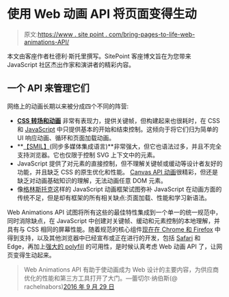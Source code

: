 # 使用 Web 动画 API 将页面变得生动

> 原文:[https://www . site point . com/bring-pages-to-life-web-animations-API/](https://www.sitepoint.com/bringing-pages-to-life-web-animations-api/)

本文由客座作者杜德利·斯托里撰写。SitePoint 客座博文旨在为您带来 JavaScript 社区杰出作家和演讲者的精彩内容。

## 一个 API 来管理它们

网络上的动画长期以来被分成四个不同的阵营:

*   **[CSS 转场和动画](http://thenewcode.com/806/Web-Developer-Reading-List-CSS-Transforms-and-Animation#animation)** 非常有表现力，提供关键帧，但构建起来也很耗时，在 CSS 和 [JavaScript](https://www.sitepoint.com/css3-animation-javascript-event-handlers/) 中只提供基本的开始和结束控制。这倾向于将它们归为简单的 UI 响应动画、循环和页面加载动画。
*   **[【SMIL】](https://www.w3.org/TR/REC-smil/)(同步多媒体集成语言)**非常强大，但它也语法过多，并且不完全支持浏览器。它也仅限于控制 SVG 上下文中的元素。
*   JavaScript 提供了对元素的直接控制，但不理解关键帧或缓动等设计者友好的功能，并且缺乏 CSS 的原生优化和性能。 [Canvas API 动画](https://developer.mozilla.org/en-US/docs/Web/API/Canvas_API/Tutorial/Basic_animations)很精彩，但还是缺乏对动画基础知识的理解，无法动画任意 DOM 元素。
*   像[格林斯托克](https://greensock.com/)这样的 JavaScript 动画框架试图弥补 JavaScript 在动画方面的传统不足，但是却有框架的所有相关缺点:页面加载、性能和学习新语法。

Web Animations API 试图将所有这些的最佳特性集成到一个单一的统一规范中，同时消除缺点，在 JavaScript 中创建对关键帧、缓动和元素控制的本地理解，并具有与 CSS 相同的屏幕性能。随着规范的核心组件[现在在 Chrome 和 Firefox](http://caniuse.com/#feat=web-animation) 中得到支持，以及其他浏览器中已经宣布或正在进行的开发，包括 [Safari](https://webkit.org/status/#specification-web-animations) 和 Edge，再加上[强大的 polyfill](https://github.com/web-animations/web-animations-js) 的可用性，是时候认真考虑 Web 动画 API 了，让网页变得生动起来。

> Web Animations API 有助于使动画成为 Web 设计的主要内容，为供应商优化的性能和第三方工具打开了大门。—蕾切尔·纳伯斯(@ rachelnabors)[2016 年 9 月 29 日](https://twitter.com/rachelnabors/status/781563533934813184)
